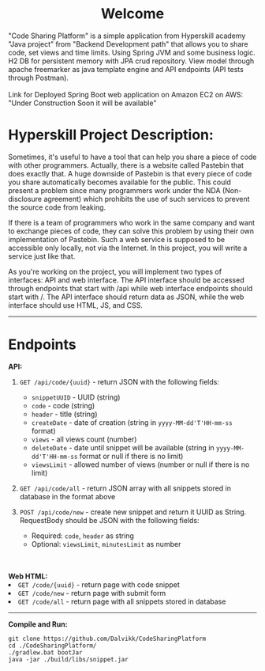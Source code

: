 <h1 align="center"> Welcome </h1>
<p>"Code Sharing Platform" is a simple application from Hyperskill academy "Java project" from "Backend Development path" that allows you to share code, set views and time limits.
Using Spring JVM and some business logic. H2 DB for persistent memory with JPA crud repository. View model through apache freemarker as java template engine and API endpoints (API tests through Postman).
<br><br>Link for Deployed Spring Boot web application on Amazon EC2 on AWS: "Under Construction Soon it will be available"</p>
<h1>Hyperskill Project Description:</h1>
<p>Sometimes, it's useful to have a tool that can help you share a piece of code with other programmers. Actually, there is a website called Pastebin that does exactly that. A huge downside of Pastebin is that every piece of code you share automatically becomes available for the public. This could present a problem since many programmers work under the NDA (Non-disclosure agreement) which prohibits the use of such services to prevent the source code from leaking.

If there is a team of programmers who work in the same company and want to exchange pieces of code, they can solve this problem by using their own implementation of Pastebin. Such a web service is supposed to be accessible only locally, not via the Internet. In this project, you will write a service just like that.

As you're working on the project, you will implement two types of interfaces: API and web interface. The API interface should be accessed through endpoints that start with /api while web interface endpoints should start with /. The API interface should return data as JSON, while the web interface should use HTML, JS, and CSS.</p>
<hr>
<h1>Endpoints </h1>
<strong>API:</strong>
<ol>
<li>
<p><code>GET /api/code/{uuid}</code> - return JSON with the following fields:</p>
<ul>
<li><code>snippetUUID</code> - UUID (string)</li>
<li><code>code</code> - code (string)</li>
<li><code>header</code> - title (string)</li>
<li><code>createDate</code> - date of creation (string in <code>yyyy-MM-dd'T'HH-mm-ss</code> format)</li>
<li><code>views</code> - all views count (number)</li>
<li><code>deleteDate</code> - date until snippet will be available (string in <code>yyyy-MM-dd'T'HH-mm-ss</code> format or null if there is no limit)</li>
<li><code>viewsLimit</code> - allowed number of views (number or null if there is no limit)</li>
</ul>
</li>
<li>
<p><code>GET /api/code/all</code> - return JSON array with all snippets stored in database in the format above</p>
</li>
<li>
<p><code>POST /api/code/new</code> - create new snippet and return it UUID as String.<br>
RequestBody should be JSON with the following fields:</p>
<ul>
<li>Required: <code>code</code>, <code>header</code> as string</li>
<li>Optional: <code>viewsLimit</code>, <code>minutesLimit</code> as number</li>
</ul>
</li>
</ol>
<br><br>
<strong>Web HTML:</strong>
<li><code>GET /code/{uuid}</code> - return page with code snippet</li>
<li><code>GET /code/new</code> - return page with submit form</li>
<li><code>GET /code/all</code> - return page with all snippets stored in database</li>
</ol>
<hr>
<strong>Compile and Run:</strong>
<div class="snippet-clipboard-content notranslate position-relative overflow-auto" data-snippet-clipboard-copy-content="git clone https://github.com/Dalvikk/CodeSharingPlatform
cd ./CodeSharingPlatform/
./gradlew.bat bootJar
java -jar ./build/libs/snippet.jar"><pre class="notranslate"><code>git clone https://github.com/Dalvikk/CodeSharingPlatform
cd ./CodeSharingPlatform/
./gradlew.bat bootJar
java -jar ./build/libs/snippet.jar
</code></pre></div>
